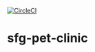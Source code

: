 [![CircleCI](https://dl.circleci.com/status-badge/img/gh/addsomebass/sfg-pet-clinic/tree/main.svg?style=svg&circle-token=d310aec9dc3e4344e43cd782d6b829da109465ad)](https://dl.circleci.com/status-badge/redirect/gh/addsomebass/sfg-pet-clinic/tree/main)

# sfg-pet-clinic

